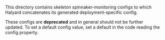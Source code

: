 This directory contains skeleton spinnaker-monitoring configs to which Halyard
concatenates its generated deployment-specific config.

These configs are **deprecated** and in general should not be further updated.
To set a default config value, set a default in the code reading the config
property.
